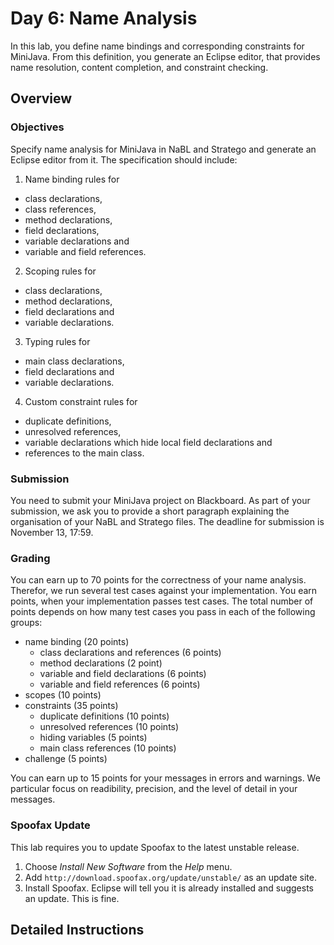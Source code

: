 # Day 6: Name Analysis

In this lab, you define name bindings and corresponding constraints for MiniJava. 
From this definition, you generate an Eclipse editor, that provides 
  name resolution, content completion, and constraint checking.

## Overview

### Objectives

Specify name analysis for MiniJava in NaBL and Stratego and generate an Eclipse editor from it. 
The specification should include:

1. Name binding rules for
  * class declarations,
  * class references,
  * method declarations,
  * field declarations,
  * variable declarations and
  * variable and field references.
2. Scoping rules for 
  * class declarations,
  * method declarations,
  * field declarations and
  * variable declarations.
3. Typing rules for
  * main class declarations,
  * field declarations and
  * variable declarations.
4. Custom constraint rules for
  * duplicate definitions,
  * unresolved references,
  * variable declarations which hide local field declarations and
  * references to the main class.

### Submission

You need to submit your MiniJava project on Blackboard. 
As part of your submission,
  we ask you to provide a short paragraph explaining the organisation of your NaBL and Stratego files.
The deadline for submission is November 13, 17:59.

### Grading

You can earn up to 70 points for the correctness of your name analysis.
Therefor, we run several test cases against your implementation. 
You earn points, when your implementation passes test cases.
The total number of points depends on how many test cases you pass in each of the following groups:

* name binding (20 points)
  * class declarations and references (6 points)
  * method declarations (2 point)
  * variable and field declarations (6 points)
  * variable and field references (6 points)
* scopes (10 points)
* constraints (35 points)
  * duplicate definitions (10 points)
  * unresolved references (10 points)
  * hiding variables (5 points)
  * main class references (10 points)
* challenge (5 points)

You can earn up to 15 points for your messages in errors and warnings.
We particular focus on 
 readibility, 
 precision, 
 and the level of detail in your messages.

### Spoofax Update

This lab requires you to update Spoofax to the latest unstable release.

1. Choose *Install New Software* from the *Help* menu.
2. Add `http://download.spoofax.org/update/unstable/` as an update site.
3. Install Spoofax. Eclipse will tell you it is already installed and suggests an update. This is fine.

## Detailed Instructions
